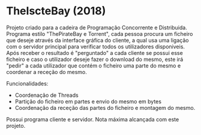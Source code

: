 # TheIscteBay (2018)

Projeto criado para a cadeira de Programação Concorrente e Distribuida. 
Programa estilo "ThePirateBay e Torrent", cada pessoa procura um ficheiro que deseje através da interface gráfica do cliente, a qual usa uma ligação com o servidor principal para verificar todos os utilizadores disponiveis. Após receber o resultado é "perguntado" a cada cliente se possui esse ficheiro e caso o utilizador deseje fazer o download do mesmo, este irá "pedir" a cada utilizador que contém o ficheiro uma parte do mesmo e coordenar a receção do mesmo.

Funcionalidades:
* Coordenação de Threads
* Partição do ficheiro em partes e envio do mesmo em bytes
* Coordenação da receção das partes do ficheiro e montagem do mesmo.

Possui programa cliente e servidor. 
Nota máxima alcançada com este projeto.
